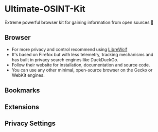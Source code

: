 # Ultimate-OSINT-Kit
Extreme powerful browser kit for gaining information from open sources 🔎



## Browser
* For more privacy and control recommend using [LibreWolf](https://librewolf.net/)
* It's based on Firefox but with less telemetry, tracking mechanisms and has built in privacy search engines like DuckDuckGo.
* Follow their website for installation, documentation and source code.
* You can use any other minimal, open-source browser on the Gecko or WebKit engines.




## Bookmarks



## Extensions



## Privacy Settings
